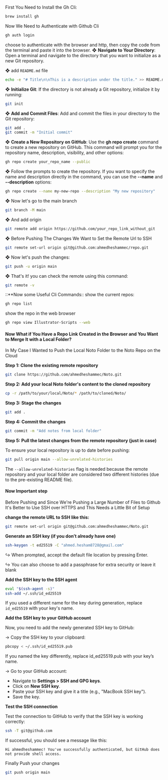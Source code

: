First You Need to Install the Gh Cli: 

```bash
brew install gh
```

Now We Need to Authenticate with Github Cli

```bash
gh auth login
```

choose to authenticate with the browser and http, then copy the code from the terminal and paste it into the browser. 
❖ **Navigate to Your Directory**: Open a terminal and navigate to the directory that you want to initialize as a new Git repository.

❖ add `README.md` file

```bash
echo -e "# Title\n\nThis is a description under the title." >> README.md
```

❖ **Initialize Git**: If the directory is not already a Git repository, initialize it by running:

```bash
git init
```

❖ **Add and Commit Files**: Add and commit the files in your directory to the Git repository:

```bash
git add .
git commit -m "Initial commit"
```

❖ **Create a New Repository on GitHub**: Use the **gh repo create** command to create a new repository on GitHub. This command will prompt you for the repository name, description, visibility, and other options:

```bash
gh repo create your_repo_name --public
```

❖ Follow the prompts to create the repository. If you want to specify the name and description directly in the command, you can use the **--name** and **--description** options:

```bash
gh repo create --name my-new-repo --description "My new repository"
```

❖ Now let's go to the main branch

```bash
git branch -M main
```

❖ And add origin

```bash
git remote add origin https://github.com/your_repo_link_without_git
```

❖ Before Pushing The Changes We Want to Set the Remote Url to SSH

```bash
git remote set-url origin git@github.com:ahmedheshammec/repo.git
```

❖ Now let's push the changes: 

```bash
git push -u origin main
```

❖ That's it! you can check the remote using this command: 

```bash
git remote -v
```


::**Now some Useful Cli Commands:: 
show the current repos: 

```bash
gh repo list
```

show the repo in the web browser

```bash
gh repo view Illustrator-Scripts --web
```

#### Now What if You Have a Repo Link Created in the Browser and You Want to Merge It with a Local Folder?

In My Case I Wanted to Push the Local Noto Folder to the Noto Repo on the Cloud

**Step 1: Clone the existing remote repository**

```bash
git clone https://github.com/ahmedheshammec/Noto.git
```

**Step 2: Add your local Noto folder's content to the cloned repository**

```bash
cp -r /path/to/your/local/Noto/* /path/to/cloned/Noto/
```

**Step 3: Stage the changes**

```bash
git add .
```

**Step 4: Commit the changes**

```bash
git commit -m "Add notes from local folder"
```

**Step 5: Pull the latest changes from the remote repository (just in case)**

To ensure your local repository is up to date before pushing:

```bash
git pull origin main --allow-unrelated-histories
```

The `--allow-unrelated-histories` flag is needed because the remote repository and your local folder are considered two different histories (due to the pre-existing README file).

#### Now Important step

Before Pushing and Since We're Pushing a Large Number of Files to Github It's Better to Use SSH over HTTPS and This Needs a Little Bit of Setup

**change the remote URL to SSH like this:**

```bash
git remote set-url origin git@github.com:ahmedheshammec/Noto.git
```

**Generate an SSH key (if you don’t already have one)**

```bash
ssh-keygen -t ed25519 -C "ahmed.hesham8728@gmail.com"
```

↪ When prompted, accept the default file location by pressing Enter.

↪ You can also choose to add a passphrase for extra security or leave it blank

**Add the SSH key to the SSH agent**

```bash
eval "$(ssh-agent -s)"
ssh-add ~/.ssh/id_ed25519
```

If you used a different name for the key during generation, replace `id_ed25519` with your key's name.

**Add the SSH key to your GitHub account**

Now, you need to add the newly generated SSH key to GitHub:

→ Copy the SSH key to your clipboard:

```bash
pbcopy < ~/.ssh/id_ed25519.pub
```

If you named the key differently, replace id_ed25519.pub with your key’s name.

→ Go to your GitHub account:

- Navigate to **Settings > SSH and GPG keys**.
- Click on **New SSH key**.
- Paste your SSH key and give it a title (e.g., "MacBook SSH key").
- Save the key.

**Test the SSH connection**

Test the connection to GitHub to verify that the SSH key is working correctly:

```bash
ssh -T git@github.com
```

If successful, you should see a message like this:

```plaintext
Hi ahmedheshammec! You've successfully authenticated, but GitHub does not provide shell access.
```

Finally Push your changes

```bash
git push origin main
```


